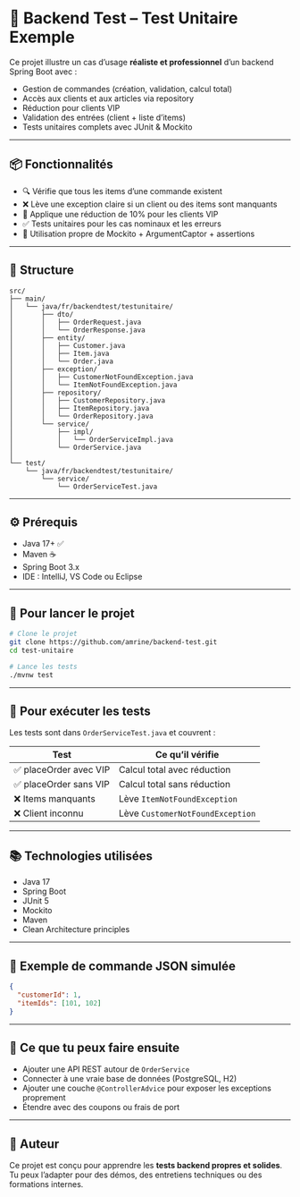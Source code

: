 # 🛒 Backend Test – Test Unitaire Exemple

Ce projet illustre un cas d’usage **réaliste et professionnel** d’un backend Spring Boot avec :

- Gestion de commandes (création, validation, calcul total)
- Accès aux clients et aux articles via repository
- Réduction pour clients VIP
- Validation des entrées (client + liste d’items)
- Tests unitaires complets avec JUnit & Mockito

---

## 📦 Fonctionnalités

- 🔍 Vérifie que tous les items d’une commande existent
- ❌ Lève une exception claire si un client ou des items sont manquants
- 💸 Applique une réduction de 10% pour les clients VIP
- ✅ Tests unitaires pour les cas nominaux et les erreurs
- 🧪 Utilisation propre de Mockito + ArgumentCaptor + assertions

---

## 🧱 Structure

```
src/
├── main/
│   └── java/fr/backendtest/testunitaire/
│       ├── dto/
│       │   ├── OrderRequest.java
│       │   └── OrderResponse.java
│       ├── entity/
│       │   ├── Customer.java
│       │   ├── Item.java
│       │   └── Order.java
│       ├── exception/
│       │   ├── CustomerNotFoundException.java
│       │   └── ItemNotFoundException.java
│       ├── repository/
│       │   ├── CustomerRepository.java
│       │   ├── ItemRepository.java
│       │   └── OrderRepository.java
│       └── service/
│           ├── impl/
│           │   └── OrderServiceImpl.java
│           └── OrderService.java
│
└── test/
    └── java/fr/backendtest/testunitaire/
        └── service/
            └── OrderServiceTest.java
```

---

## ⚙️ Prérequis

- Java 17+ ✅
- Maven ☕
- Spring Boot 3.x
- IDE : IntelliJ, VS Code ou Eclipse

---

## 🚀 Pour lancer le projet

```bash
# Clone le projet
git clone https://github.com/amrine/backend-test.git
cd test-unitaire

# Lance les tests
./mvnw test
```

---

## 🧪 Pour exécuter les tests

Les tests sont dans `OrderServiceTest.java` et couvrent :

| Test                  | Ce qu’il vérifie                 |
|-----------------------|----------------------------------|
| ✅ placeOrder avec VIP | Calcul total avec réduction      |
| ✅ placeOrder sans VIP | Calcul total sans réduction      |
| ❌ Items manquants     | Lève `ItemNotFoundException`     |
| ❌ Client inconnu      | Lève `CustomerNotFoundException` |

---

## 📚 Technologies utilisées

- Java 17
- Spring Boot
- JUnit 5
- Mockito
- Maven
- Clean Architecture principles

---

## 🧠 Exemple de commande JSON simulée

```json
{
  "customerId": 1,
  "itemIds": [101, 102]
}
```

---

## 📌 Ce que tu peux faire ensuite

- Ajouter une API REST autour de `OrderService`
- Connecter à une vraie base de données (PostgreSQL, H2)
- Ajouter une couche `@ControllerAdvice` pour exposer les exceptions proprement
- Étendre avec des coupons ou frais de port

---

## 🙌 Auteur

Ce projet est conçu pour apprendre les **tests backend propres et solides**.  
Tu peux l’adapter pour des démos, des entretiens techniques ou des formations internes.
